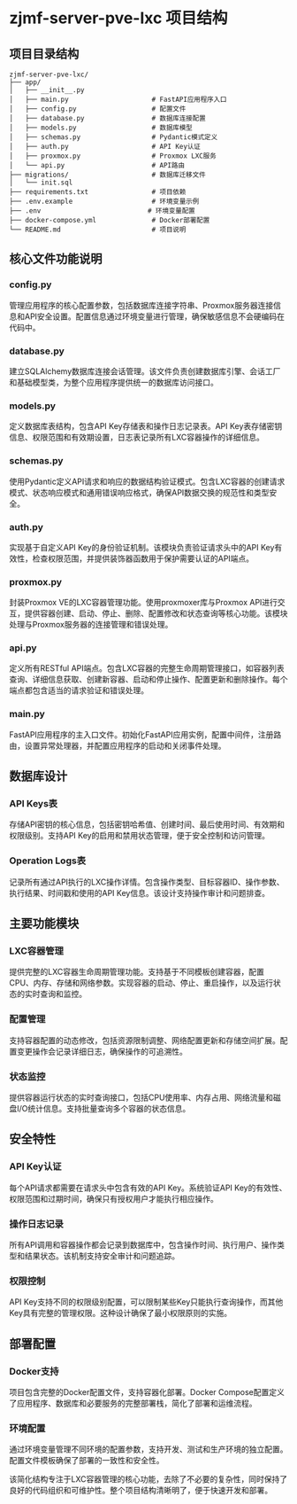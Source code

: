 # zjmf-server-pve-lxc 项目结构

## 项目目录结构

```
zjmf-server-pve-lxc/
├── app/
│   ├── __init__.py
│   ├── main.py                     # FastAPI应用程序入口
│   ├── config.py                   # 配置文件
│   ├── database.py                 # 数据库连接配置
│   ├── models.py                   # 数据库模型
│   ├── schemas.py                  # Pydantic模式定义
│   ├── auth.py                     # API Key认证
│   ├── proxmox.py                  # Proxmox LXC服务
│   └── api.py                      # API路由
├── migrations/                     # 数据库迁移文件
│   └── init.sql
├── requirements.txt                # 项目依赖
├── .env.example                    # 环境变量示例
├── .env                           # 环境变量配置
├── docker-compose.yml              # Docker部署配置
└── README.md                       # 项目说明
```

## 核心文件功能说明

### config.py
管理应用程序的核心配置参数，包括数据库连接字符串、Proxmox服务器连接信息和API安全设置。配置信息通过环境变量进行管理，确保敏感信息不会硬编码在代码中。

### database.py
建立SQLAlchemy数据库连接会话管理。该文件负责创建数据库引擎、会话工厂和基础模型类，为整个应用程序提供统一的数据库访问接口。

### models.py
定义数据库表结构，包含API Key存储表和操作日志记录表。API Key表存储密钥信息、权限范围和有效期设置，日志表记录所有LXC容器操作的详细信息。

### schemas.py
使用Pydantic定义API请求和响应的数据结构验证模式。包含LXC容器的创建请求模式、状态响应模式和通用错误响应格式，确保API数据交换的规范性和类型安全。

### auth.py
实现基于自定义API Key的身份验证机制。该模块负责验证请求头中的API Key有效性，检查权限范围，并提供装饰器函数用于保护需要认证的API端点。

### proxmox.py
封装Proxmox VE的LXC容器管理功能。使用proxmoxer库与Proxmox API进行交互，提供容器创建、启动、停止、删除、配置修改和状态查询等核心功能。该模块处理与Proxmox服务器的连接管理和错误处理。

### api.py
定义所有RESTful API端点。包含LXC容器的完整生命周期管理接口，如容器列表查询、详细信息获取、创建新容器、启动和停止操作、配置更新和删除操作。每个端点都包含适当的请求验证和错误处理。

### main.py
FastAPI应用程序的主入口文件。初始化FastAPI应用实例，配置中间件，注册路由，设置异常处理器，并配置应用程序的启动和关闭事件处理。

## 数据库设计

### API Keys表
存储API密钥的核心信息，包括密钥哈希值、创建时间、最后使用时间、有效期和权限级别。支持API Key的启用和禁用状态管理，便于安全控制和访问管理。

### Operation Logs表
记录所有通过API执行的LXC操作详情。包含操作类型、目标容器ID、操作参数、执行结果、时间戳和使用的API Key信息。该设计支持操作审计和问题排查。

## 主要功能模块

### LXC容器管理
提供完整的LXC容器生命周期管理功能。支持基于不同模板创建容器，配置CPU、内存、存储和网络参数。实现容器的启动、停止、重启操作，以及运行状态的实时查询和监控。

### 配置管理
支持容器配置的动态修改，包括资源限制调整、网络配置更新和存储空间扩展。配置变更操作会记录详细日志，确保操作的可追溯性。

### 状态监控
提供容器运行状态的实时查询接口，包括CPU使用率、内存占用、网络流量和磁盘I/O统计信息。支持批量查询多个容器的状态信息。

## 安全特性

### API Key认证
每个API请求都需要在请求头中包含有效的API Key。系统验证API Key的有效性、权限范围和过期时间，确保只有授权用户才能执行相应操作。

### 操作日志记录
所有API调用和容器操作都会记录到数据库中，包含操作时间、执行用户、操作类型和结果状态。该机制支持安全审计和问题追踪。

### 权限控制
API Key支持不同的权限级别配置，可以限制某些Key只能执行查询操作，而其他Key具有完整的管理权限。这种设计确保了最小权限原则的实施。

## 部署配置

### Docker支持
项目包含完整的Docker配置文件，支持容器化部署。Docker Compose配置定义了应用程序、数据库和必要服务的完整部署栈，简化了部署和运维流程。

### 环境配置
通过环境变量管理不同环境的配置参数，支持开发、测试和生产环境的独立配置。配置文件模板确保了部署的一致性和安全性。

该简化结构专注于LXC容器管理的核心功能，去除了不必要的复杂性，同时保持了良好的代码组织和可维护性。整个项目结构清晰明了，便于快速开发和部署。
